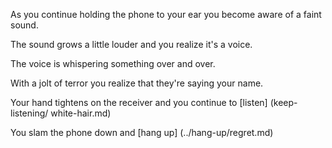 As you continue holding the phone to your ear you become aware of a faint sound.

The sound grows a little louder and you realize it's a voice.

The voice is whispering something over and over.

With a jolt of terror you realize that they're saying your name.

Your hand tightens on the receiver and you continue to [listen] (keep-listening/
white-hair.md)

You slam the phone down and [hang up] (../hang-up/regret.md)
